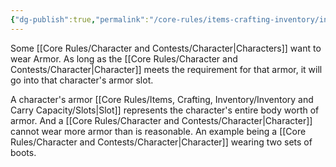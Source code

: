 ```yaml
---
{"dg-publish":true,"permalink":"/core-rules/items-crafting-inventory/inventory-and-carry-capacity/armor-slot/"}
---
```


Some [[Core Rules/Character and Contests/Character\|Characters]] want to wear Armor. As long as the [[Core Rules/Character and Contests/Character\|Character]] meets the requirement for that armor, it will go into that character's armor slot.

A character's armor [[Core Rules/Items, Crafting, Inventory/Inventory and Carry Capacity/Slots\|Slot]] represents the character's entire body worth of armor. And a [[Core Rules/Character and Contests/Character\|Character]] cannot wear more armor than is reasonable. An example being a [[Core Rules/Character and Contests/Character\|Character]] wearing two sets of boots.

